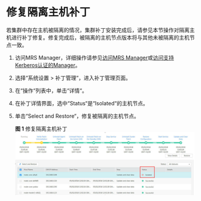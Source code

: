 # 修复隔离主机补丁<a name="ZH-CN_TOPIC_0173397703"></a>

若集群中存在主机被隔离的情况，集群补丁安装完成后，请参见本节操作对隔离主机进行补丁修复。修复完成后，被隔离的主机节点版本将与其他未被隔离的主机节点一致。

1.  访问MRS Manager，详细操作请参见[访问MRS Manager](访问MRS-Manager.md)或[访问支持Kerberos认证的Manager](访问支持Kerberos认证的Manager.md)。
2.  选择“系统设置 \> 补丁管理“，进入补丁管理页面。
3.  在“操作“列表中，单击“详情“。
4.  在补丁详情界面，选中“Status“是“Isolated“的主机节点。
5.  单击“Select and Restore“，修复被隔离的主机节点。

    **图 1**  修复隔离主机补丁<a name="fig1195784917913"></a>  
    ![](figures/修复隔离主机补丁.jpg "修复隔离主机补丁")


